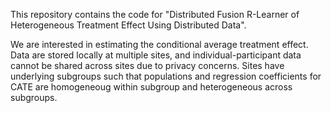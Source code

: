 This repository contains the code for "Distributed Fusion R-Learner of Heterogeneous Treatment Effect Using Distributed Data".

We are interested in estimating the conditional average treatment effect. Data are stored locally at multiple sites, and individual-participant data cannot be shared across sites due to privacy concerns. Sites have underlying subgroups such that populations and regression coefficients for CATE are homogeneoug within subgroup and heterogeneous across subgroups. 
